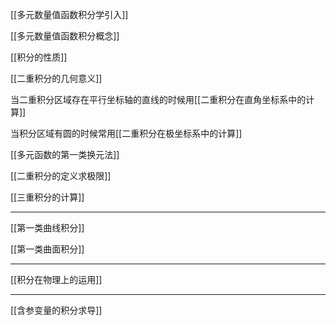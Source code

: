 
[[多元数量值函数积分学引入]]

[[多元数量值函数积分概念]]

[[积分的性质]]

[[二重积分的几何意义]]

当二重积分区域存在平行坐标轴的直线的时候用[[二重积分在直角坐标系中的计算]]

当积分区域有圆的时候常用[[二重积分在极坐标系中的计算]]

[[多元函数的第一类换元法]]

[[二重积分的定义求极限]]

[[三重积分的计算]]

---

[[第一类曲线积分]]

[[第一类曲面积分]]

---

[[积分在物理上的运用]]

---

[[含参变量的积分求导]]
